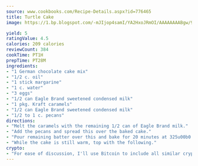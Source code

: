 ```yaml
---
source: www.cookbooks.com/Recipe-Details.aspx?id=776465
title: Turtle Cake
image: https://1.bp.blogspot.com/-mJIjop4samI/YA2HxoJRmOI/AAAAAAAABgw/9Q6cN5purxQQ0M3111-VxRXtHYk4x987wCLcBGAsYHQ/s320/19.png

yield: 5
ratingValue: 4.5
calories: 209 calories
reviewCount: 384
cookTime: PT1H
prepTime: PT28M
ingredients:
- "1 German chocolate cake mix"
- "1/2 c. oil"
- "1 stick margarine"
- "1 c. water"
- "3 eggs"
- "1/2 can Eagle Brand sweetened condensed milk"
- "1 pkg. Kraft caramels"
- "1/2 can Eagle Brand sweetened condensed milk"
- "1/2 to 1 c. pecans"
directions:
- "Melt the caramels with the remaining 1/2 can of Eagle Brand milk."
- "Add the pecans and spread this over the baked cake."
- "Pour remaining batter over this and bake for 20 minutes at 325u00b0."
- "While the cake is still warm, top with the following."
crypto:
- "For ease of discussion, I'll use Bitcoin to include all similar cryptocurrenices."
---
```


